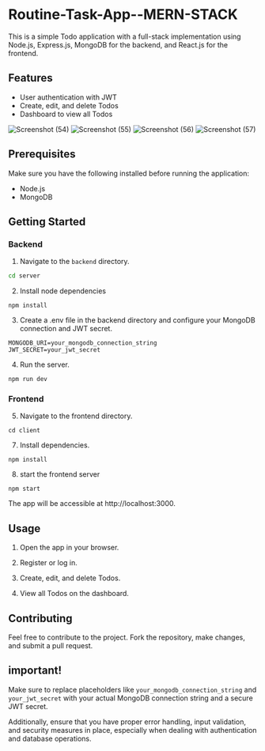 # Routine-Task-App--MERN-STACK

This is a simple Todo application with a full-stack implementation using Node.js, Express.js, MongoDB for the backend, and React.js for the frontend.

## Features

- User authentication with JWT
- Create, edit, and delete Todos
- Dashboard to view all Todos

![Screenshot (54)](https://github.com/sonu7524/Routine-Task-App--MERN-STACK/assets/100096513/fac3e70d-5611-4d41-9aaf-55a37d553d7b)
![Screenshot (55)](https://github.com/sonu7524/Routine-Task-App--MERN-STACK/assets/100096513/9bd092ac-efe7-43fd-bf76-d042aa99929c)
![Screenshot (56)](https://github.com/sonu7524/Routine-Task-App--MERN-STACK/assets/100096513/f05fa934-8477-4980-95e7-4ea663bca8a0)
![Screenshot (57)](https://github.com/sonu7524/Routine-Task-App--MERN-STACK/assets/100096513/4e51a071-523a-41da-bc71-75ba377e5ec5)

## Prerequisites

Make sure you have the following installed before running the application:

- Node.js
- MongoDB

## Getting Started

### Backend

1. Navigate to the `backend` directory.

```bash
cd server
```

2. Install node dependencies
```
npm install
```
3. Create a .env file in the backend directory and configure your MongoDB connection and JWT secret.
```
MONGODB_URI=your_mongodb_connection_string
JWT_SECRET=your_jwt_secret
```
4. Run the server.
```
npm run dev
```
### Frontend
5. Navigate to the frontend directory.
```
cd client
```
7. Install dependencies.
```
npm install
```
8. start the frontend server
```
npm start
```

The app will be accessible at http://localhost:3000.

## Usage
1. Open the app in your browser.

2. Register or log in.

3. Create, edit, and delete Todos.

4. View all Todos on the dashboard.

## Contributing
Feel free to contribute to the project. Fork the repository, make changes, and submit a pull request.

## important!
Make sure to replace placeholders like `your_mongodb_connection_string` and `your_jwt_secret` with your actual MongoDB connection string and a secure JWT secret.

Additionally, ensure that you have proper error handling, input validation, and security measures in place, especially when dealing with authentication and database operations.

